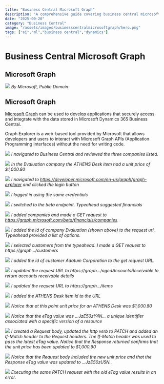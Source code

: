 ```yaml
---
title: "Business Central Microsoft Graph"
description: "A comprehensive guide covering business central microsoft graph"
date: "2025-09-20"
category: "Business Central"
image: "/assets/images/businesscentralmicrosoftgraph/hero.png"
tags: ["ai","ml","business central","dynamics"]
---
```


# Business Central Microsoft Graph

## Microsoft Graph

![](/assets/images/businesscentralmicrosoftgraph/dynamics365-color.svg)
*By Microsoft, Public Domain*


## Microsoft Graph

[Microsoft Graph](MicrosoftGraph.html) can be used to develop applications that securely access and integrate with the data stored in Microsoft Dynamics 365 Business Central.

Graph Explorer is a web-based tool provided by Microsoft that allows developers and users to interact with Microsoft Graph APIs (Application Programming Interfaces) without the need for writing code.

![](/assets/images/businesscentralmicrosoftgraph/screen-shot-2023-12-18-at-9.17.04-am-1836x929.png)
*I navigated to Business Central and reviewed the three companies listed.*

![](/assets/images/businesscentralmicrosoftgraph/screen-shot-2023-12-18-at-2.05.32-pm-1836x1025.png)
*In the Evaluation company the ATHENS Desk item had a unit price of $1,000.80*

![](/assets/images/businesscentralmicrosoftgraph/screen-shot-2023-12-18-at-9.17.44-am-1836x928.png)
*I navigated to https://developer.microsoft.com/en-us/graph/graph-explorer and clicked the login button*

![](/assets/images/businesscentralmicrosoftgraph/screen-shot-2023-12-18-at-9.17.59-am-1836x924.png)
*I logged in using the same credentials*

![](/assets/images/businesscentralmicrosoftgraph/screen-shot-2023-12-18-at-9.19.33-am-1836x865.png)
*I switched to the beta endpoint. Typeahead suggested financials*

![](/assets/images/businesscentralmicrosoftgraph/screen-shot-2023-12-18-at-9.20.42-am-1836x873.png)
*I added companies and made a GET request to https://graph.microsoft.com/beta/financials/companies.*

![](/assets/images/businesscentralmicrosoftgraph/screen-shot-2023-12-18-at-9.21.14-am-1836x872.png)
*I added the id of company Evaluation (shown above) to the request url. Typeahead provided a list of options.*

![](/assets/images/businesscentralmicrosoftgraph/screen-shot-2023-12-18-at-9.22.45-am-1836x871.png)
*I selected customers from the typeahead. I made a GET request to https://graph.../customers*

![](/assets/images/businesscentralmicrosoftgraph/screen-shot-2023-12-18-at-9.23.31-am-1836x871.png)
*I added the id of customer Adatum Corporation to the get request URL.*

![](/assets/images/businesscentralmicrosoftgraph/screen-shot-2023-12-18-at-9.28.20-am-1836x871.png)
*I updated the request URL to https://graph.../agedAccountsReceivable to return accounts receivable details*

![](/assets/images/businesscentralmicrosoftgraph/screen-shot-2023-12-18-at-9.23.53-am-1836x871.png)
*I updated the request URL to https://graph.../items*

![](/assets/images/businesscentralmicrosoftgraph/screen-shot-2023-12-18-at-9.25.08-am-1836x866.png)
*I added the ATHENS Desk item id to the URL*

![](/assets/images/businesscentralmicrosoftgraph/screen-shot-2023-12-18-at-9.36.18-am-1836x1090.png)
*Notice that at this point unit price for an ATHENS Desk was $1,000.80*

![](/assets/images/businesscentralmicrosoftgraph/screen-shot-2023-12-18-at-9.39.56-am-1836x1087.png)
*Notice that the eTag value was ...JzE50zY4N... a unique identifier associated with a specific version of a resource*

![](/assets/images/businesscentralmicrosoftgraph/screen-shot-2023-12-18-at-9.52.05-am-1836x1092.png)
*I created a Request body, updated the http verb to PATCH and added an If-Match header to the Request headers. The If-Match header was used to pass the latest eTag value. Notice that the Response returned confirms that the unit price has been updated to $1,000.90*

![](/assets/images/businesscentralmicrosoftgraph/screen-shot-2023-12-18-at-9.52.44-am-1836x1090.png)
*Notice that the Request body included the new unit price and that the Response eTag value was updated to ...JzE50zU5N..*

![](/assets/images/businesscentralmicrosoftgraph/screen-shot-2023-12-18-at-9.53.08-am-1836x1094.png)
*Executing the same PATCH request with the old eTag value results in an error.*